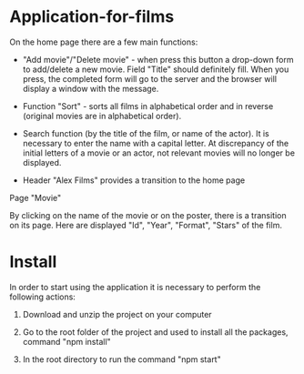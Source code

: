 # Application-for-films


On the home page there are a few main functions:

- "Add movie"/"Delete movie" - when press this button a drop-down form to add/delete a new movie. 
  Field "Title" should definitely fill.
  When you press, the completed form will go to the server and the browser will display a window with the message.

- Function "Sort" - sorts all films in alphabetical order and in reverse (original movies are in alphabetical order).

- Search function (by the title of the film, or name of the actor). It is necessary to enter the name with a capital letter.
  At discrepancy of the initial letters of a movie or an actor, not relevant movies will no longer be displayed.
  
- Header "Alex Films" provides a transition to the home page


Page "Movie"

By clicking on the name of the movie or on the poster, there is a transition on its page. Here are displayed "Id", "Year",
"Format", "Stars" of the film.

# Install 

In order to start using the application it is necessary to perform the following actions:

  1. Download and unzip the project on your computer
  
  2. Go to the root folder of the project and used to install all the packages, command "npm install"
  
  3. In the root directory to run the command "npm start"
